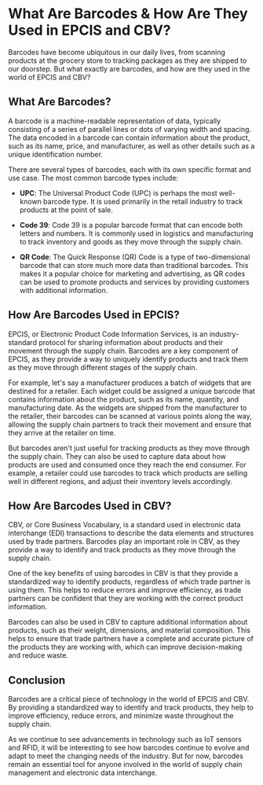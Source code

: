 # What Are Barcodes & How Are They Used in EPCIS and CBV?

Barcodes have become ubiquitous in our daily lives, from scanning products at the grocery store to tracking packages as they are shipped to our doorstep. But what exactly are barcodes, and how are they used in the world of EPCIS and CBV?

## What Are Barcodes?

A barcode is a machine-readable representation of data, typically consisting of a series of parallel lines or dots of varying width and spacing. The data encoded in a barcode can contain information about the product, such as its name, price, and manufacturer, as well as other details such as a unique identification number.

There are several types of barcodes, each with its own specific format and use case. The most common barcode types include:

- **UPC**: The Universal Product Code (UPC) is perhaps the most well-known barcode type. It is used primarily in the retail industry to track products at the point of sale.

- **Code 39**: Code 39 is a popular barcode format that can encode both letters and numbers. It is commonly used in logistics and manufacturing to track inventory and goods as they move through the supply chain.

- **QR Code**: The Quick Response (QR) Code is a type of two-dimensional barcode that can store much more data than traditional barcodes. This makes it a popular choice for marketing and advertising, as QR codes can be used to promote products and services by providing customers with additional information.

## How Are Barcodes Used in EPCIS?

EPCIS, or Electronic Product Code Information Services, is an industry-standard protocol for sharing information about products and their movement through the supply chain. Barcodes are a key component of EPCIS, as they provide a way to uniquely identify products and track them as they move through different stages of the supply chain.

For example, let's say a manufacturer produces a batch of widgets that are destined for a retailer. Each widget could be assigned a unique barcode that contains information about the product, such as its name, quantity, and manufacturing date. As the widgets are shipped from the manufacturer to the retailer, their barcodes can be scanned at various points along the way, allowing the supply chain partners to track their movement and ensure that they arrive at the retailer on time.

But barcodes aren't just useful for tracking products as they move through the supply chain. They can also be used to capture data about how products are used and consumed once they reach the end consumer. For example, a retailer could use barcodes to track which products are selling well in different regions, and adjust their inventory levels accordingly.

## How Are Barcodes Used in CBV?

CBV, or Core Business Vocabulary, is a standard used in electronic data interchange (EDI) transactions to describe the data elements and structures used by trade partners. Barcodes play an important role in CBV, as they provide a way to identify and track products as they move through the supply chain.

One of the key benefits of using barcodes in CBV is that they provide a standardized way to identify products, regardless of which trade partner is using them. This helps to reduce errors and improve efficiency, as trade partners can be confident that they are working with the correct product information.

Barcodes can also be used in CBV to capture additional information about products, such as their weight, dimensions, and material composition. This helps to ensure that trade partners have a complete and accurate picture of the products they are working with, which can improve decision-making and reduce waste.

## Conclusion

Barcodes are a critical piece of technology in the world of EPCIS and CBV. By providing a standardized way to identify and track products, they help to improve efficiency, reduce errors, and minimize waste throughout the supply chain.

As we continue to see advancements in technology such as IoT sensors and RFID, it will be interesting to see how barcodes continue to evolve and adapt to meet the changing needs of the industry. But for now, barcodes remain an essential tool for anyone involved in the world of supply chain management and electronic data interchange.
